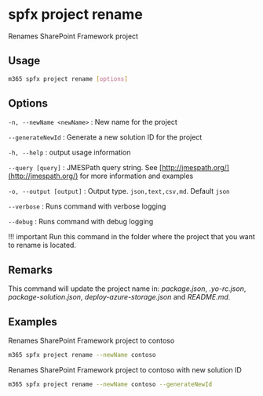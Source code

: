 # spfx project rename

Renames SharePoint Framework project

## Usage

```sh
m365 spfx project rename [options]
```

## Options

`-n, --newName <newName>`
: New name for the project

`--generateNewId`
: Generate a new solution ID for the project

`-h, --help`
: output usage information

`--query [query]`
: JMESPath query string. See [http://jmespath.org/](http://jmespath.org/) for more information and examples

`-o, --output [output]`
: Output type. `json,text,csv,md`. Default `json`

`--verbose`
: Runs command with verbose logging

`--debug`
: Runs command with debug logging

!!! important
Run this command in the folder where the project that you want to rename is located.

## Remarks

This command will update the project name in: _package.json_, _.yo-rc.json_, _package-solution.json_, _deploy-azure-storage.json_ and _README.md_.

## Examples

Renames SharePoint Framework project to contoso

```sh
m365 spfx project rename --newName contoso
```

Renames SharePoint Framework project to contoso with new solution ID

```sh
m365 spfx project rename --newName contoso --generateNewId
```
